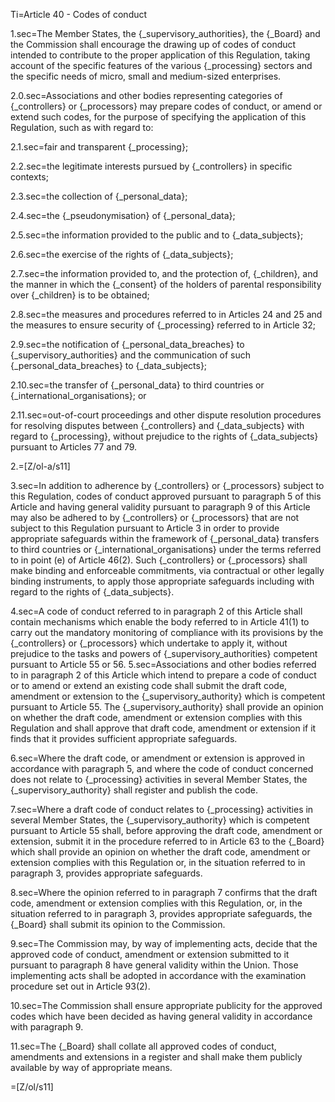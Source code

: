 Ti=Article 40 - Codes of conduct

1.sec=The Member States, the {_supervisory_authorities}, the {_Board} and the Commission shall encourage the drawing up of codes of conduct intended to contribute to the proper application of this Regulation, taking account of the specific features of the various {_processing} sectors and the specific needs of micro, small and medium-sized enterprises.

2.0.sec=Associations and other bodies representing categories of {_controllers} or {_processors} may prepare codes of conduct, or amend or extend such codes, for the purpose of specifying the application of this Regulation, such as with regard to:

2.1.sec=fair and transparent {_processing};

2.2.sec=the legitimate interests pursued by {_controllers} in specific contexts;

2.3.sec=the collection of {_personal_data};

2.4.sec=the {_pseudonymisation} of {_personal_data};

2.5.sec=the information provided to the public and to {_data_subjects};

2.6.sec=the exercise of the rights of {_data_subjects};

2.7.sec=the information provided to, and the protection of, {_children}, and the manner in which the {_consent} of the holders of parental responsibility over {_children} is to be obtained;

2.8.sec=the measures and procedures referred to in Articles 24 and 25 and the measures to ensure security of {_processing} referred to in Article 32;

2.9.sec=the notification of {_personal_data_breaches} to {_supervisory_authorities} and the communication of such {_personal_data_breaches} to {_data_subjects};

2.10.sec=the transfer of {_personal_data} to third countries or {_international_organisations}; or

2.11.sec=out-of-court proceedings and other dispute resolution procedures for resolving disputes between {_controllers} and {_data_subjects} with regard to {_processing}, without prejudice to the rights of {_data_subjects} pursuant to Articles 77 and 79.

2.=[Z/ol-a/s11]

3.sec=In addition to adherence by {_controllers} or {_processors} subject to this Regulation, codes of conduct approved pursuant to paragraph 5 of this Article and having general validity pursuant to paragraph 9 of this Article may also be adhered to by {_controllers} or {_processors} that are not subject to this Regulation pursuant to Article 3 in order to provide appropriate safeguards within the framework of {_personal_data} transfers to third countries or {_international_organisations} under the terms referred to in point (e) of Article 46(2). Such {_controllers} or {_processors} shall make binding and enforceable commitments, via contractual or other legally binding instruments, to apply those appropriate safeguards including with regard to the rights of {_data_subjects}.

4.sec=A code of conduct referred to in paragraph 2 of this Article shall contain mechanisms which enable the body referred to in Article 41(1) to carry out the mandatory monitoring of compliance with its provisions by the {_controllers} or {_processors} which undertake to apply it, without prejudice to the tasks and powers of {_supervisory_authorities} competent pursuant to Article 55 or 56.
5.sec=Associations and other bodies referred to in paragraph 2 of this Article which intend to prepare a code of conduct or to amend or extend an existing code shall submit the draft code, amendment or extension to the {_supervisory_authority} which is competent pursuant to Article 55. The {_supervisory_authority} shall provide an opinion on whether the draft code, amendment or extension complies with this Regulation and shall approve that draft code, amendment or extension if it finds that it provides sufficient appropriate safeguards.

6.sec=Where the draft code, or amendment or extension is approved in accordance with paragraph 5, and where the code of conduct concerned does not relate to {_processing} activities in several Member States, the {_supervisory_authority} shall register and publish the code.

7.sec=Where a draft code of conduct relates to {_processing} activities in several Member States, the {_supervisory_authority} which is competent pursuant to Article 55 shall, before approving the draft code, amendment or extension, submit it in the procedure referred to in Article 63 to the {_Board} which shall provide an opinion on whether the draft code, amendment or extension complies with this Regulation or, in the situation referred to in paragraph 3, provides appropriate safeguards.

8.sec=Where the opinion referred to in paragraph 7 confirms that the draft code, amendment or extension complies with this Regulation, or, in the situation referred to in paragraph 3, provides appropriate safeguards, the {_Board} shall submit its opinion to the Commission.

9.sec=The Commission may, by way of implementing acts, decide that the approved code of conduct, amendment or extension submitted to it pursuant to paragraph 8 have general validity within the Union. Those implementing acts shall be adopted in accordance with the examination procedure set out in Article 93(2).

10.sec=The Commission shall ensure appropriate publicity for the approved codes which have been decided as having general validity in accordance with paragraph 9.

11.sec=The {_Board} shall collate all approved codes of conduct, amendments and extensions in a register and shall make them publicly available by way of appropriate means.

=[Z/ol/s11]
